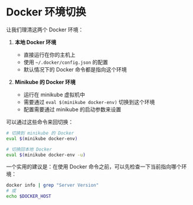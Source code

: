 # Docker 环境切换

让我们理清这两个 Docker 环境：

1. **本地 Docker 环境**
   - 直接运行在你的主机上
   - 使用 `~/.docker/config.json` 的配置
   - 默认情况下的 Docker 命令都是指向这个环境

2. **Minikube 的 Docker 环境**
   - 运行在 minikube 虚拟机中
   - 需要通过 `eval $(minikube docker-env)` 切换到这个环境
   - 配置需要通过 minikube 的启动参数来设置

可以通过这些命令来回切换：
```bash
# 切换到 minikube 的 Docker
eval $(minikube docker-env)

# 切换回本地 Docker
eval $(minikube docker-env -u)
```

一个实用的建议是：在使用 Docker 命令之前，可以先检查一下当前指向哪个环境：
```bash
docker info | grep "Server Version"
# 或
echo $DOCKER_HOST
```
